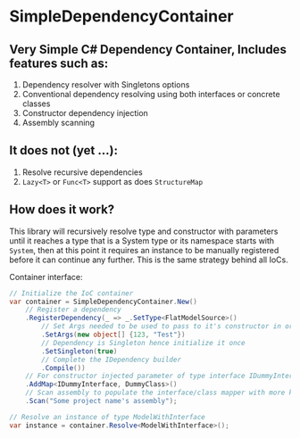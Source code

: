 # SimpleDependencyContainer

## Very Simple C# Dependency Container, Includes features such as:
1. Dependency resolver with Singletons options
2. Conventional dependency resolving using both interfaces or concrete classes
3. Constructor dependency injection
4. Assembly scanning

## It does not (yet ...):
1. Resolve recursive dependencies
2. `Lazy<T>` or `Func<T>` support as does `StructureMap`

## How does it work?
This library will recursively resolve type and constructor with parameters until it reaches a type that is a System type or its namespace starts with `System`, then at this point it requires an instance to be manually registered before it can continue any further. This is the same strategy behind all IoCs.

Container interface:

```csharp
// Initialize the IoC container
var container = SimpleDependencyContainer.New()
    // Register a dependency
    .RegisterDependency(_ => _.SetType<FlatModelSource>()
        // Set Args needed to be used to pass to it's constructor in order to initialize
        .SetArgs(new object[] {123, "Test"})
        // Dependency is Singleton hence initialize it once
        .SetSingleton(true)
        // Complete the IDependency builder
        .Compile())
    // For constructor injected parameter of type interface IDummyInterface use concrete class DummyClass
    .AddMap<IDummyInterface, DummyClass>()
    // Scan assembly to populate the interface/class mapper with more key/values
    .Scan("Some project name's assembly");

// Resolve an instance of type ModelWithInterface
var instance = container.Resolve<ModelWithInterface>();
```
